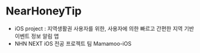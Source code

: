 # NearHoneyTip
* iOS project : 지역생활권 사용자를 위한, 사용자에 의한 빠르고 간편한 지역 기반 이벤트 정보 알림 앱
* NHN NEXT iOS 전공 프로젝트 팀 Mamamoo-iOS
